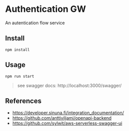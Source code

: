 # Authentication GW

An autentication flow service

## Install

`npm install`

## Usage

`npm run start`

> see swagger docs: http://localhost:3000/swagger/

## References

- https://developer.sinuna.fi/integration_documentation/
- https://github.com/anttiviljami/openapi-backend
- https://github.com/sylwit/aws-serverless-swagger-ui
